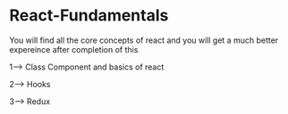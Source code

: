 # React-Fundamentals

You will find all the core concepts of react and you will get a much better expereince after completion of this 

1--> Class Component and basics of react

2--> Hooks 

3--> Redux
